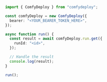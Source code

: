 <!-- Start SDK Example Usage [usage] -->
```typescript
import { ComfyDeploy } from "comfydeploy";

const comfyDeploy = new ComfyDeploy({
  bearer: "<YOUR_BEARER_TOKEN_HERE>",
});

async function run() {
  const result = await comfyDeploy.run.get({
    runId: "<id>",
  });

  // Handle the result
  console.log(result);
}

run();

```
<!-- End SDK Example Usage [usage] -->